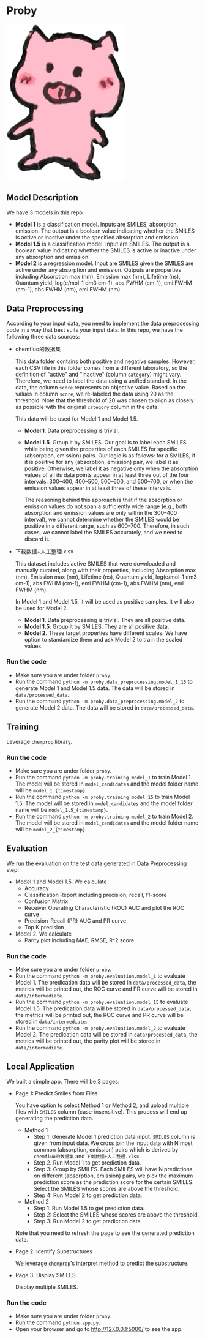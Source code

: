# Proby
![logo](static/images/zhuzhu.png)

## Model Description
We have 3 models in this repo.
- **Model 1** is a classification model. Inputs are SMILES, absorption, emission. The output is a boolean value indicating whether the SMILES is active or inactive under the specified absorption and emission.
- **Model 1.5** is a classification model. Input are SMILES. The output is a boolean value indicating whether the SMILES is active or inactive under any absorption and emission.
- **Model 2** is a regression model. Input are SMILES given the SMILES are active under any absorption and emission. Outputs are properties including Absorption max (nm), Emission max (nm), Lifetime (ns), Quantum yield, log(e/mol-1 dm3 cm-1), abs FWHM (cm-1), emi FWHM (cm-1), abs FWHM (nm), emi FWHM (nm).

## Data Preprocessing
According to your input data, you need to implement the data preprocessing code in a way that best suits your input data.
In this repo, we have the following three data sources:
- chemfluo的数据集 

  This data folder contains both positive and negative samples. However, each CSV file in this folder comes from a different laboratory, so the definition of "active" and "inactive" (column `category`) might vary. Therefore, we need to label the data using a unified standard. In the data, the column `score` represents an objective value. Based on the values in column `score`, we re-labeled the data using 20 as the threshold. Note that the threshold of 20 was chosen to align as closely as possible with the original `category` column in the data.

  This data will be used for Model 1 and Model 1.5.

  - **Model 1**. Data preprocessing is trivial.
  - **Model 1.5**. Group it by SMILES. Our goal is to label each SMILES while being given the properties of each SMILES for specific (absorption, emission) pairs. Our logic is as follows: for a SMILES, if it is positive for any (absorption, emission) pair, we label it as positive. Otherwise, we label it as negative only when the absorption values of all its data points appear in at least three out of the four intervals: 300–400, 400–500, 500–600, and 600–700, or when the emission values appear in at least three of these intervals.

    The reasoning behind this approach is that if the absorption or emission values do not span a sufficiently wide range (e.g., both absorption and emission values are only within the 300–400 interval), we cannot determine whether the SMILES would be positive in a different range, such as 600–700. Therefore, in such cases, we cannot label the SMILES accurately, and we need to discard it.

- 下载数据+人工整理.xlsx

  This dataset includes active SMILES that were downloaded and manually curated, along with their properties, including Absorption max (nm), Emission max (nm), Lifetime (ns), Quantum yield, log(e/mol-1 dm3 cm-1), abs FWHM (cm-1), emi FWHM (cm-1), abs FWHM (nm), emi FWHM (nm).

  In Model 1 and Model 1.5, it will be used as positive samples. It will also be used for Model 2.
  - **Model 1**. Data preprocessing is trivial. They are all positive data.
  - **Model 1.5**. Group it by SMILES. They are all positive data.
  - **Model 2**. These target properties have different scales. We have option to standardize them and ask Model 2 to train the scaled values.
    
### Run the code
- Make sure you are under folder `proby`.
- Run the command `python -m proby.data_preprocessing.model_1_15` to generate Model 1 and Model 1.5 data. The data will be stored in `data/processed_data`.
- Run the command `python -m proby.data_preprocessing.model_2` to generate Model 2 data. The data will be stored in `data/processed_data`.

## Training
Leverage `chemprop` library.

### Run the code
- Make sure you are under folder `proby`.
- Run the command `python -m proby.training.model_1` to train Model 1. The model will be stored in `model_candidates` and the model folder name will be `model_1_{timestamp}`.
- Run the command `python -m proby.training.model_15` to train Model 1.5. The model will be stored in `model_candidates` and the model folder name will be `model_1.5_{timestamp}`.
- Run the command `python -m proby.training.model_2` to train Model 2. The model will be stored in `model_candidates` and the model folder name will be `model_2_{timestamp}`.


## Evaluation
We run the evaluation on the test data generated in Data Preprocessing step.
- Model 1 and Model 1.5. We calculate
  - Accuracy
  - Classification Report including precision, recall, f1-score
  - Confusion Matrix
  - Receiver Operating Characteristic (ROC) AUC and plot the ROC curve
  - Precision-Recall (PR) AUC and PR curve
  - Top K precision
- Model 2. We calculate
  - Parity plot including MAE, RMSE, R^2 score

### Run the code
- Make sure you are under folder `proby`.
- Run the command `python -m proby.evaluation.model_1` to evaluate Model 1. The predication data will be stored in `data/processed_data`, the metrics will be printed out, the ROC curve and PR curve will be stored in `data/intermediate`.
- Run the command `python -m proby.evaluation.model_15` to evaluate Model 1.5. The predication data will be stored in `data/processed_data`, the metrics will be printed out, the ROC curve and PR curve will be stored in `data/intermediate`.
- Run the command `python -m proby.evaluation.model_2` to evaluate Model 2. The predication data will be stored in `data/processed_data`, the metrics will be printed out, the parity plot will be stored in `data/intermediate`.

## Local Application
We built a simple app. There will be 3 pages:
- Page 1: Predict Smiles from Files
  
  You have option to select Method 1 or Method 2, and upload multiple files with `SMILES` column (case-insensitive). This process will end up generating the prediction data.
  - Method 1
    - Step 1: Generate Model 1 prediction data input. `SMILES` column is given from input data. We cross join the input data with N most common (absorption, emission) pairs which is derived by `chemfluo的数据集` and `下载数据+人工整理.xlsx`.
    - Step 2. Run Model 1 to get prediction data.
    - Step 3: Group by SMILES. Each SMILES will have N predictions on different (absorption, emission) pairs, we pick the maximum prediction score as the prediction score for the certain SMILES. Select the SMILES whose scores are above the threshold.
    - Step 4: Run Model 2 to get prediction data.
  - Method 2
    - Step 1: Run Model 1.5 to get prediction data.
    - Step 2: Select the SMILES whose scores are above the threshold.
    - Step 3: Run Model 2 to get prediction data.
  
  Note that you need to refresh the page to see the generated prediction data.

    
- Page 2: Identify Substructures

  We leverage `chemprop`'s interpret method to predict the substructure.
  

- Page 3: Display SMILES
  
  Display multiple SMILES.

### Run the code
- Make sure you are under folder `proby`.
- Run the command `python app.py`.
- Open your browser and go to http://127.0.0.1:5000/ to see the app.
